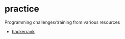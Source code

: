 # practice

Programming challenges/training from various resources
 - [hackerrank](https://www.hackerrank.com)
